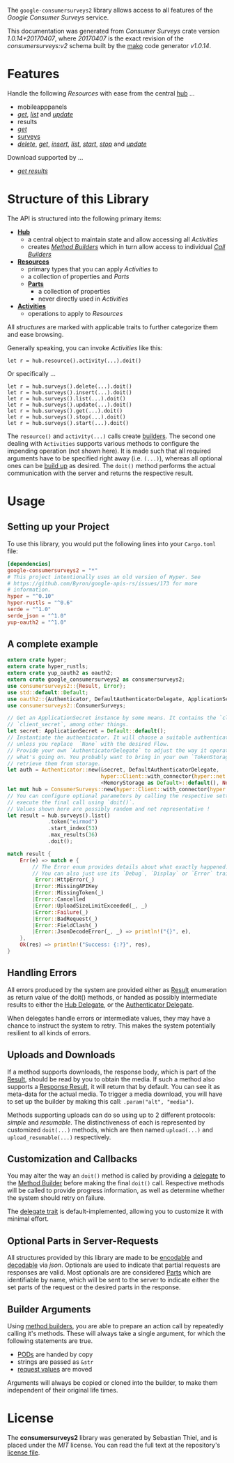 <!---
DO NOT EDIT !
This file was generated automatically from 'src/mako/api/README.md.mako'
DO NOT EDIT !
-->
The `google-consumersurveys2` library allows access to all features of the *Google Consumer Surveys* service.

This documentation was generated from *Consumer Surveys* crate version *1.0.14+20170407*, where *20170407* is the exact revision of the *consumersurveys:v2* schema built by the [mako](http://www.makotemplates.org/) code generator *v1.0.14*.
# Features

Handle the following *Resources* with ease from the central [hub](https://docs.rs/google-consumersurveys2/1.0.14+20170407/google_consumersurveys2/struct.ConsumerSurveys.html) ... 

* mobileapppanels
 * [*get*](https://docs.rs/google-consumersurveys2/1.0.14+20170407/google_consumersurveys2/struct.MobileapppanelGetCall.html), [*list*](https://docs.rs/google-consumersurveys2/1.0.14+20170407/google_consumersurveys2/struct.MobileapppanelListCall.html) and [*update*](https://docs.rs/google-consumersurveys2/1.0.14+20170407/google_consumersurveys2/struct.MobileapppanelUpdateCall.html)
* results
 * [*get*](https://docs.rs/google-consumersurveys2/1.0.14+20170407/google_consumersurveys2/struct.ResultGetCall.html)
* [surveys](https://docs.rs/google-consumersurveys2/1.0.14+20170407/google_consumersurveys2/struct.Survey.html)
 * [*delete*](https://docs.rs/google-consumersurveys2/1.0.14+20170407/google_consumersurveys2/struct.SurveyDeleteCall.html), [*get*](https://docs.rs/google-consumersurveys2/1.0.14+20170407/google_consumersurveys2/struct.SurveyGetCall.html), [*insert*](https://docs.rs/google-consumersurveys2/1.0.14+20170407/google_consumersurveys2/struct.SurveyInsertCall.html), [*list*](https://docs.rs/google-consumersurveys2/1.0.14+20170407/google_consumersurveys2/struct.SurveyListCall.html), [*start*](https://docs.rs/google-consumersurveys2/1.0.14+20170407/google_consumersurveys2/struct.SurveyStartCall.html), [*stop*](https://docs.rs/google-consumersurveys2/1.0.14+20170407/google_consumersurveys2/struct.SurveyStopCall.html) and [*update*](https://docs.rs/google-consumersurveys2/1.0.14+20170407/google_consumersurveys2/struct.SurveyUpdateCall.html)


Download supported by ...

* [*get results*](https://docs.rs/google-consumersurveys2/1.0.14+20170407/google_consumersurveys2/struct.ResultGetCall.html)



# Structure of this Library

The API is structured into the following primary items:

* **[Hub](https://docs.rs/google-consumersurveys2/1.0.14+20170407/google_consumersurveys2/struct.ConsumerSurveys.html)**
    * a central object to maintain state and allow accessing all *Activities*
    * creates [*Method Builders*](https://docs.rs/google-consumersurveys2/1.0.14+20170407/google_consumersurveys2/trait.MethodsBuilder.html) which in turn
      allow access to individual [*Call Builders*](https://docs.rs/google-consumersurveys2/1.0.14+20170407/google_consumersurveys2/trait.CallBuilder.html)
* **[Resources](https://docs.rs/google-consumersurveys2/1.0.14+20170407/google_consumersurveys2/trait.Resource.html)**
    * primary types that you can apply *Activities* to
    * a collection of properties and *Parts*
    * **[Parts](https://docs.rs/google-consumersurveys2/1.0.14+20170407/google_consumersurveys2/trait.Part.html)**
        * a collection of properties
        * never directly used in *Activities*
* **[Activities](https://docs.rs/google-consumersurveys2/1.0.14+20170407/google_consumersurveys2/trait.CallBuilder.html)**
    * operations to apply to *Resources*

All *structures* are marked with applicable traits to further categorize them and ease browsing.

Generally speaking, you can invoke *Activities* like this:

```Rust,ignore
let r = hub.resource().activity(...).doit()
```

Or specifically ...

```ignore
let r = hub.surveys().delete(...).doit()
let r = hub.surveys().insert(...).doit()
let r = hub.surveys().list(...).doit()
let r = hub.surveys().update(...).doit()
let r = hub.surveys().get(...).doit()
let r = hub.surveys().stop(...).doit()
let r = hub.surveys().start(...).doit()
```

The `resource()` and `activity(...)` calls create [builders][builder-pattern]. The second one dealing with `Activities` 
supports various methods to configure the impending operation (not shown here). It is made such that all required arguments have to be 
specified right away (i.e. `(...)`), whereas all optional ones can be [build up][builder-pattern] as desired.
The `doit()` method performs the actual communication with the server and returns the respective result.

# Usage

## Setting up your Project

To use this library, you would put the following lines into your `Cargo.toml` file:

```toml
[dependencies]
google-consumersurveys2 = "*"
# This project intentionally uses an old version of Hyper. See
# https://github.com/Byron/google-apis-rs/issues/173 for more
# information.
hyper = "^0.10"
hyper-rustls = "^0.6"
serde = "^1.0"
serde_json = "^1.0"
yup-oauth2 = "^1.0"
```

## A complete example

```Rust
extern crate hyper;
extern crate hyper_rustls;
extern crate yup_oauth2 as oauth2;
extern crate google_consumersurveys2 as consumersurveys2;
use consumersurveys2::{Result, Error};
use std::default::Default;
use oauth2::{Authenticator, DefaultAuthenticatorDelegate, ApplicationSecret, MemoryStorage};
use consumersurveys2::ConsumerSurveys;

// Get an ApplicationSecret instance by some means. It contains the `client_id` and 
// `client_secret`, among other things.
let secret: ApplicationSecret = Default::default();
// Instantiate the authenticator. It will choose a suitable authentication flow for you, 
// unless you replace  `None` with the desired Flow.
// Provide your own `AuthenticatorDelegate` to adjust the way it operates and get feedback about 
// what's going on. You probably want to bring in your own `TokenStorage` to persist tokens and
// retrieve them from storage.
let auth = Authenticator::new(&secret, DefaultAuthenticatorDelegate,
                              hyper::Client::with_connector(hyper::net::HttpsConnector::new(hyper_rustls::TlsClient::new())),
                              <MemoryStorage as Default>::default(), None);
let mut hub = ConsumerSurveys::new(hyper::Client::with_connector(hyper::net::HttpsConnector::new(hyper_rustls::TlsClient::new())), auth);
// You can configure optional parameters by calling the respective setters at will, and
// execute the final call using `doit()`.
// Values shown here are possibly random and not representative !
let result = hub.surveys().list()
             .token("eirmod")
             .start_index(53)
             .max_results(36)
             .doit();

match result {
    Err(e) => match e {
        // The Error enum provides details about what exactly happened.
        // You can also just use its `Debug`, `Display` or `Error` traits
         Error::HttpError(_)
        |Error::MissingAPIKey
        |Error::MissingToken(_)
        |Error::Cancelled
        |Error::UploadSizeLimitExceeded(_, _)
        |Error::Failure(_)
        |Error::BadRequest(_)
        |Error::FieldClash(_)
        |Error::JsonDecodeError(_, _) => println!("{}", e),
    },
    Ok(res) => println!("Success: {:?}", res),
}

```
## Handling Errors

All errors produced by the system are provided either as [Result](https://docs.rs/google-consumersurveys2/1.0.14+20170407/google_consumersurveys2/enum.Result.html) enumeration as return value of 
the doit() methods, or handed as possibly intermediate results to either the 
[Hub Delegate](https://docs.rs/google-consumersurveys2/1.0.14+20170407/google_consumersurveys2/trait.Delegate.html), or the [Authenticator Delegate](https://docs.rs/yup-oauth2/*/yup_oauth2/trait.AuthenticatorDelegate.html).

When delegates handle errors or intermediate values, they may have a chance to instruct the system to retry. This 
makes the system potentially resilient to all kinds of errors.

## Uploads and Downloads
If a method supports downloads, the response body, which is part of the [Result](https://docs.rs/google-consumersurveys2/1.0.14+20170407/google_consumersurveys2/enum.Result.html), should be
read by you to obtain the media.
If such a method also supports a [Response Result](https://docs.rs/google-consumersurveys2/1.0.14+20170407/google_consumersurveys2/trait.ResponseResult.html), it will return that by default.
You can see it as meta-data for the actual media. To trigger a media download, you will have to set up the builder by making
this call: `.param("alt", "media")`.

Methods supporting uploads can do so using up to 2 different protocols: 
*simple* and *resumable*. The distinctiveness of each is represented by customized 
`doit(...)` methods, which are then named `upload(...)` and `upload_resumable(...)` respectively.

## Customization and Callbacks

You may alter the way an `doit()` method is called by providing a [delegate](https://docs.rs/google-consumersurveys2/1.0.14+20170407/google_consumersurveys2/trait.Delegate.html) to the 
[Method Builder](https://docs.rs/google-consumersurveys2/1.0.14+20170407/google_consumersurveys2/trait.CallBuilder.html) before making the final `doit()` call. 
Respective methods will be called to provide progress information, as well as determine whether the system should 
retry on failure.

The [delegate trait](https://docs.rs/google-consumersurveys2/1.0.14+20170407/google_consumersurveys2/trait.Delegate.html) is default-implemented, allowing you to customize it with minimal effort.

## Optional Parts in Server-Requests

All structures provided by this library are made to be [encodable](https://docs.rs/google-consumersurveys2/1.0.14+20170407/google_consumersurveys2/trait.RequestValue.html) and 
[decodable](https://docs.rs/google-consumersurveys2/1.0.14+20170407/google_consumersurveys2/trait.ResponseResult.html) via *json*. Optionals are used to indicate that partial requests are responses 
are valid.
Most optionals are are considered [Parts](https://docs.rs/google-consumersurveys2/1.0.14+20170407/google_consumersurveys2/trait.Part.html) which are identifiable by name, which will be sent to 
the server to indicate either the set parts of the request or the desired parts in the response.

## Builder Arguments

Using [method builders](https://docs.rs/google-consumersurveys2/1.0.14+20170407/google_consumersurveys2/trait.CallBuilder.html), you are able to prepare an action call by repeatedly calling it's methods.
These will always take a single argument, for which the following statements are true.

* [PODs][wiki-pod] are handed by copy
* strings are passed as `&str`
* [request values](https://docs.rs/google-consumersurveys2/1.0.14+20170407/google_consumersurveys2/trait.RequestValue.html) are moved

Arguments will always be copied or cloned into the builder, to make them independent of their original life times.

[wiki-pod]: http://en.wikipedia.org/wiki/Plain_old_data_structure
[builder-pattern]: http://en.wikipedia.org/wiki/Builder_pattern
[google-go-api]: https://github.com/google/google-api-go-client

# License
The **consumersurveys2** library was generated by Sebastian Thiel, and is placed 
under the *MIT* license.
You can read the full text at the repository's [license file][repo-license].

[repo-license]: https://github.com/Byron/google-apis-rsblob/master/LICENSE.md

